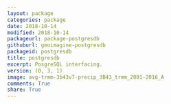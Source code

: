 ```yaml
---
layout: package
categories: package
date: 2018-10-14
modified: 2018-10-14
packageurl: package-postgresdb
githuburl: geoimagine-postgresdb
packageid: postgresdb
title: postgresdb
excerpt: PosgreSQL interfacing.
version: (0, 3, 1)
image: avg-trmm-3b43v7-precip_3B43_trmm_2001-2016_A
comments: True
share: True
---
```

